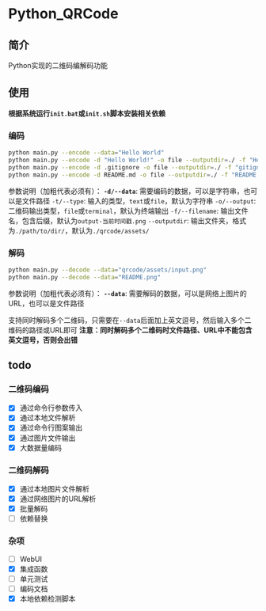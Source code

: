 # Python_QRCode

## 简介

Python实现的二维码编解码功能

## 使用

**根据系统运行`init.bat`或`init.sh`脚本安装相关依赖**

### 编码

```bash
python main.py --encode --data="Hello World"
python main.py --encode -d "Hello World!" -o file --outputdir=./ -f "HelloWorld.png"
python main.py --encode -d .gitignore -o file --outputdir=./ -f "gitignore.png" -t file
python main.py --encode -d README.md -o file --outputdir=./ -f "README.png" -t file
```

参数说明（加粗代表必须有）：
**`-d/--data`**: 需要编码的数据，可以是字符串，也可以是文件路径
`-t/--type`: 输入的类型，`text`或`file`，默认为字符串
`-o/--output`: 二维码输出类型，`file`或`terminal`，默认为终端输出
`-f/--filename`: 输出文件名，包含后缀，默认为`output-当前时间戳.png`
`--outputdir`: 输出文件夹，格式为`./path/to/dir/`，默认为`./qrcode/assets/`

### 解码

```bash
python main.py --decode --data="qrcode/assets/input.png"
python main.py --decode --data="README.png"
```

参数说明（加粗代表必须有）：
**`--data`**: 需要解码的数据，可以是网络上图片的URL，也可以是文件路径

支持同时解码多个二维码，只需要在`--data`后面加上英文逗号，然后输入多个二维码的路径或URL即可
**注意：同时解码多个二维码时文件路径、URL中不能包含英文逗号，否则会出错**

## todo

### 二维码编码

- [x] 通过命令行参数传入
- [x] 通过本地文件解析
- [x] 通过命令行图案输出
- [x] 通过图片文件输出
- [x] 大数据量编码

### 二维码解码

- [x] 通过本地图片文件解析
- [x] 通过网络图片的URL解析
- [x] 批量解码
- [ ] 依赖替换

### 杂项

- [ ] WebUI
- [x] 集成函数
- [ ] 单元测试
- [ ] 编码文档
- [x] 本地依赖检测脚本
